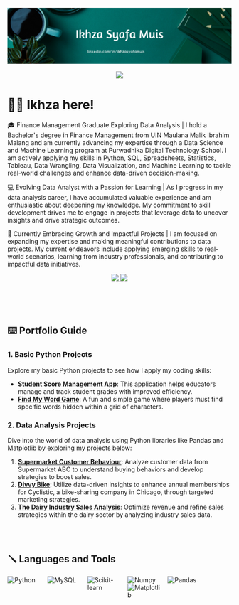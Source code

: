 ![Banner 1](https://github.com/ikhza25/ikhza25/blob/e586aea98600902ac353544b6844a89136c97052/Green%20Simple%20Manager%20LinkedIn%20Banner.png)

<div align="center">
    <img src="https://readme-typing-svg.herokuapp.com/?font=Geneva&size=35&center=true&vCenter=true&width=500&height=90&color=10A462&duration=4000&lines=Hi+There!+👋;+I'm+Ikhza;+Welcome+to+My+GitHub!" />
</div>


# 👨‍💻 Ikhza here!
🎓 Finance Management Graduate Exploring Data Analysis | I hold a Bachelor's degree in Finance Management from UIN Maulana Malik Ibrahim Malang and am currently advancing my expertise through a Data Science and Machine Learning program at Purwadhika Digital Technology School. I am actively applying my skills in Python, SQL, Spreadsheets, Statistics, Tableau, Data Wrangling, Data Visualization, and Machine Learning to tackle real-world challenges and enhance data-driven decision-making.

💻 Evolving Data Analyst with a Passion for Learning | As I progress in my data analysis career, I have accumulated valuable experience and am enthusiastic about deepening my knowledge. My commitment to skill development drives me to engage in projects that leverage data to uncover insights and drive strategic outcomes.

🚀 Currently Embracing Growth and Impactful Projects | I am focused on expanding my expertise and making meaningful contributions to data projects. My current endeavors include applying emerging skills to real-world scenarios, learning from industry professionals, and contributing to impactful data initiatives.

<div align="center"> 
  <a href="mailto:ikhza25@gmail.com">
    <img src="https://img.shields.io/badge/Gmail-333333?style=for-the-badge&logo=gmail&logoColor=red" />
  </a>
  <a href="https://www.linkedin.com/in/ikhzasyafamuis/" target="_blank">
    <img src="https://img.shields.io/badge/LinkedIn-0077B5?style=for-the-badge&logo=linkedin&logoColor=white" />
  </a>
</div>

<br><br><br>


## ⌨️ Portfolio Guide

### **1. Basic Python Projects**
Explore my basic Python projects to see how I apply my coding skills:
- **[Student Score Management App](https://github.com/ikhza25/Capstone-Project-satu.git)**: This application helps educators manage and track student grades with improved efficiency.
- **[Find My Word Game](https://github.com/ikhza25/game-find_my_word.git)**: A fun and simple game where players must find specific words hidden within a grid of characters.

### **2. Data Analysis Projects**
Dive into the world of data analysis using Python libraries like Pandas and Matplotlib by exploring my projects below:
1. **[Supermarket Customer Behaviour](https://github.com/ikhza25/CapstoneProject2)**: Analyze customer data from Supermarket ABC to understand buying behaviors and develop strategies to boost sales.
2. **[Divvy Bike](https://github.com/ikhza25/DivvyBike)**: Utilize data-driven insights to enhance annual memberships for Cyclistic, a bike-sharing company in Chicago, through targeted marketing strategies.
3. **[The Dairy Industry Sales Analysis](https://github.com/ikhza25/DataAnalystProject)**: Optimize revenue and refine sales strategies within the dairy sector by analyzing industry sales data.

<br><br>

## 🪛 Languages and Tools

<img align="left" alt="Python" width="80px" style="padding-right:10px;" src="https://cdn.jsdelivr.net/gh/devicons/devicon/icons/python/python-plain.svg" />
<img align="left" alt="MySQL" width="80px" style="padding-right:10px;" src="https://cdn.jsdelivr.net/gh/devicons/devicon/icons/mysql/mysql-original-wordmark.svg" />
<img align="left" alt="Scikit-learn" width="80px" style="padding-right:10px;" src="https://cdn.jsdelivr.net/gh/devicons/devicon/icons/scikitlearn/scikitlearn-original.svg" />
<img align="left" alt="Numpy" width="80px" style="padding-right:10px;" src="https://cdn.jsdelivr.net/gh/devicons/devicon/icons/numpy/numpy-original-wordmark.svg" />
<img align="left" alt="Pandas" width="80px" style="padding-right:10px;" src="https://cdn.jsdelivr.net/gh/devicons/devicon/icons/pandas/pandas-original-wordmark.svg" />
<img align="left" alt="Matplotlib" width="80px" style="padding-right:10px;" src="https://cdn.jsdelivr.net/gh/devicons/devicon/icons/matplotlib/matplotlib-original-wordmark.svg" />
